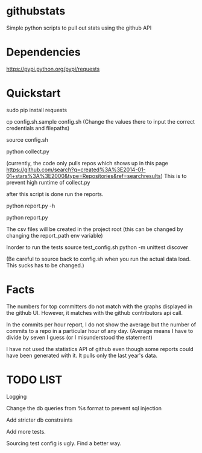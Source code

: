 githubstats
===========

Simple python scripts to pull out stats using the github API

Dependencies
============

https://pypi.python.org/pypi/requests

Quickstart
==========
sudo pip install requests

cp config.sh.sample config.sh (Change the values there to input the correct credentials and filepaths)

source config.sh

python collect.py 

(currently, the code only pulls repos which shows up in this page https://github.com/search?q=created%3A%3E2014-01-01+stars%3A%3E2000&type=Repositories&ref=searchresults) This is to prevent high runtime of collect.py

after this script is done run the reports.

python report.py -h

python report.py

The csv files will be created in the project root (this can be changed by changing the report_path env variable)

Inorder to run the tests
source test_config.sh
python -m unittest discover

(Be careful to source back to config.sh when you run the actual data load. This sucks has to be changed.)

Facts
=====

The numbers for top committers do not match with the graphs displayed in the github UI. However, it matches with the github contributors api call.

In the commits per hour report, I do not show the average but the number of commits to a repo in a particular hour of any day.
(Average means I have to divide by seven I guess (or I misunderstood the statement)

I have not used the statistics API of github even though some reports could have been generated with it.
It pulls only the last year's data.

TODO LIST
=========

Logging

Change the db queries from %s format to prevent sql injection

Add stricter db constraints

Add more tests.

Sourcing test config is ugly. Find a better way.
